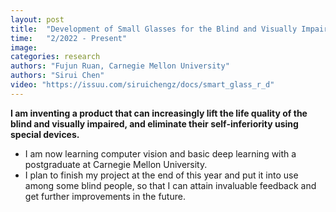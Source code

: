 ```yaml
---
layout: post
title:  "Development of Small Glasses for the Blind and Visually Impaired"
time:   "2/2022 - Present"
image: 
categories: research
authors: "Fujun Ruan, Carnegie Mellon University"
authors: "Sirui Chen"
video: "https://issuu.com/siruichengz/docs/smart_glass_r_d"
---
```

**I am inventing a product that can increasingly lift the life quality of the blind and visually impaired, and eliminate their self-inferiority using special devices.**
- I am now learning computer vision and basic deep learning with a postgraduate at Carnegie Mellon University. 
- I plan to finish my project at the end of this year and put it into use among some blind people, so that I can attain invaluable feedback and get further improvements in the future.